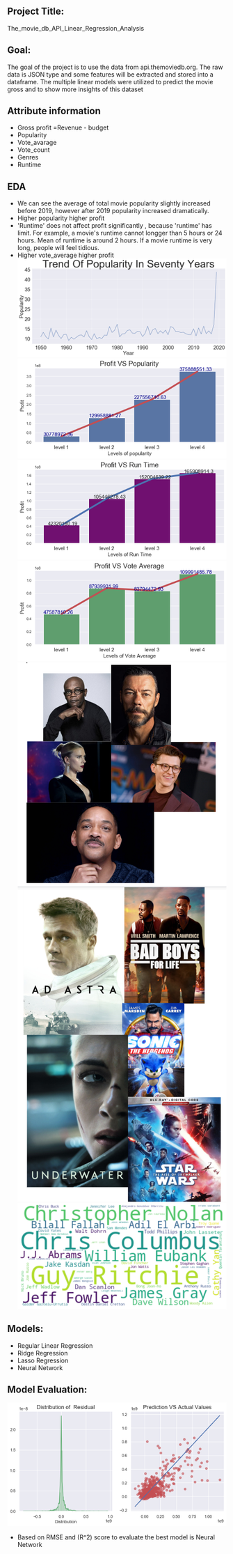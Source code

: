 ## Project Title:
The_movie_db_API_Linear_Regression_Analysis

## Goal:
The goal of the project is to use the data from api.themoviedb.org. The raw data is JSON type and some features will be extracted and stored into a dataframe. The multiple linear models were utilized to predict the movie gross and to show more insights of this dataset

## Attribute information 
- Gross profit  =Revenue - budget
- Popularity
- Vote_avarage
- Vote_count
- Genres
- Runtime
## EDA
- We can see the average of total movie popularity slightly increased before 2019, however after 2019 popularity increased dramatically.
- Higher popularity higher profit
- 'Runtime' does not affect profit significantly , because 'runtime' has limit. For example, a movie's runtime cannot longger than 5 hours or 24 hours. Mean of runtime is around 2 hours. If a movie runtime is very long, people will feel tidious.
- Higher vote_average higher profit 
![Images/trend_popularity_of_movie.png](Images/trend_popularity_of_movie.png)
![Images/profit_populairty.png](Images/profit_populairty.png)
![Images/pforfit_runtime.png](Images/pforfit_runtime.png)
![Images/profit_vs_vote_average.png](Images/profit_vs_vote_average.png)
![Images/top_5_casts.png](Images/top_5_casts.png)
![Images/top_5_movies.png](Images/top_5_movies.png)
![Images/Top_five_Dirctors.png](Images/Top_five_Dirctors.png)
## Models: 
- Regular Linear Regression
- Ridge Regression
- Lasso Regression
- Neural Network  
## Model Evaluation:
![Images/residual_distribution.png](Images/residual_distribution.png)
- Based on RMSE and (R^2) score to evaluate the best model is Neural Network 


